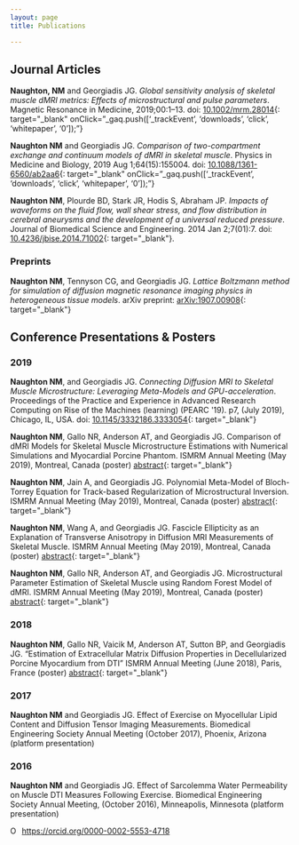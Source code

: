 ```yaml
---
layout: page
title: Publications

---
```


## Journal Articles
**Naughton, NM** and Georgiadis JG. *Global sensitivity analysis of skeletal muscle dMRI metrics: Effects of microstructural and pulse parameters*. Magnetic Resonance in Medicine, 2019;00:1–13. doi: [10.1002/mrm.28014](https://onlinelibrary.wiley.com/doi/10.1002/mrm.28014){: target="_blank" onClick=”_gaq.push([‘_trackEvent’, ‘downloads’, ‘click’, ‘whitepaper’, ‘0’]);”} 

**Naughton NM** and Georgiadis JG. *Comparison of two-compartment exchange and continuum models of dMRI in skeletal muscle*. Physics in Medicine and Biology, 2019 Aug 1;64(15):155004. doi: [10.1088/1361-6560/ab2aa6](https://doi.org/10.1088/1361-6560/ab2aa6){: target="_blank" onClick=”_gaq.push([‘_trackEvent’, ‘downloads’, ‘click’, ‘whitepaper’, ‘0’]);”}

**Naughton NM**, Plourde BD, Stark JR, Hodis S, Abraham JP. *Impacts of waveforms on the fluid flow, wall shear stress, and flow distribution in cerebral aneurysms and the development of a universal reduced pressure*. Journal of Biomedical Science and Engineering. 2014 Jan 2;7(01):7. doi: [10.4236/jbise.2014.71002](https://www.scirp.org/journal/PaperInformation.aspx?PaperID=41615){: target="_blank"}. 

### Preprints
**Naughton NM**, Tennyson CG, and Georgiadis JG. *Lattice Boltzmann method for simulation of diffusion magnetic resonance imaging physics in heterogeneous tissue models*. arXiv preprint: [arXiv:1907.00908](https://arxiv.org/abs/1907.00908){: target="_blank"}

## Conference Presentations & Posters

### 2019
**Naughton NM**, and Georgiadis JG. *Connecting Diffusion MRI to Skeletal Muscle Microstructure: Leveraging Meta-Models and GPU-acceleration*. Proceedings of the Practice and Experience in Advanced Research Computing on Rise of the Machines (learning) (PEARC '19). p7, (July 2019), Chicago, IL, USA. doi: [10.1145/3332186.3333054](https://doi.org/10.1145/3332186.3333054){: target="_blank"}

**Naughton NM**, Gallo NR, Anderson AT, and Georgiadis JG. Comparison of dMRI Models for Skeletal Muscle Microstructure Estimations with Numerical Simulations and Myocardial Porcine Phantom. ISMRM Annual Meeting (May 2019), Montreal, Canada (poster) [abstract](/pages/pubs/2019_ISMRM_dMRI-model-comparison.pdf?pdf=ISMRM_model-compare){: target="_blank"}

**Naughton NM**, Jain A, and Georgiadis JG. Polynomial Meta-Model of Bloch-Torrey Equation for Track-based Regularization of Microstructural Inversion. ISMRM Annual Meeting (May 2019), Montreal, Canada (poster) [abstract](/pages/pubs/2019_ISMRM_polynomial-meta-model.pdf?pdf=ISMRM_meta-model){: target="_blank"}

**Naughton NM**, Wang A, and Georgiadis JG. Fascicle Ellipticity as an Explanation of Transverse Anisotropy in Diffusion MRI Measurements of Skeletal Muscle. ISMRM Annual Meeting (May 2019), Montreal, Canada (poster) [abstract](/pages/pubs/2019_ISMRM_fascicle-ellipticity.pdf?pdf=ISMRM_ellipticity){: target="_blank"}

**Naughton NM**, Gallo NR, Anderson AT, and Georgiadis JG. Microstructural Parameter Estimation of Skeletal Muscle using Random Forest Model of dMRI. ISMRM Annual Meeting (May 2019), Montreal, Canada (poster) [abstract](/pages/pubs/2019_ISMRM_random-forest.pdf?pdf=ISMRM_RFmodel){: target="_blank"}

### 2018

**Naughton NM**, Gallo NR, Vaicik M, Anderson AT, Sutton BP, and Georgiadis JG. “Estimation of Extracellular Matrix Diffusion Properties in Decellularized Porcine Myocardium from DTI” ISMRM Annual Meeting (June 2018), Paris, France (poster) [abstract](/pages/pubs/2018_ISMRM.pdf?pdf=ISMRM2018){: target="_blank"}

### 2017 

**Naughton NM** and Georgiadis JG. Effect of Exercise on Myocellular Lipid Content and Diffusion Tensor Imaging Measurements. Biomedical Engineering Society Annual Meeting (October 2017), Phoenix, Arizona (platform presentation)

### 2016 

**Naughton NM** and Georgiadis JG. Effect of Sarcolemma Water Permeability on Muscle DTI Measures Following Exercise. Biomedical Engineering Society Annual Meeting, (October 2016), Minneapolis, Minnesota (platform presentation)


<div itemscope itemtype="https://schema.org/Person"><a itemprop="sameAs" content="https://orcid.org/0000-0002-5553-4718" href="https://orcid.org/0000-0002-5553-4718" target="orcid.widget" rel="noopener noreferrer" style="vertical-align:top;"><img src="https://orcid.org/sites/default/files/images/orcid_16x16.png" style="width:1em;margin-right:.5em;" alt="ORCID iD icon">https://orcid.org/0000-0002-5553-4718</a></div>
